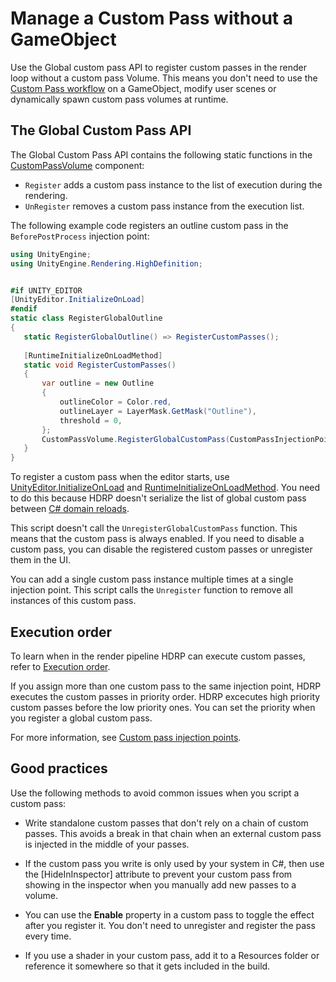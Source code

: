 # Manage a Custom Pass without a GameObject

Use the Global custom pass API to register custom passes in the render loop without a custom pass Volume.
This means you don't need to use the [Custom Pass workflow](Custom-Pass-Volume-Workflow.md) on a GameObject, modify user scenes or dynamically spawn custom pass volumes at runtime.

<a name="Custom-Pass-C# -template"></a>

## The Global Custom Pass API

The  Global Custom Pass API contains the following static functions in the [CustomPassVolume](https://docs.unity3d.com/Packages/com.unity.render-pipelines.high-definition@latest?subfolder=/api/UnityEngine.Rendering.HighDefinition.CustomPassVolume.html) component:
- `Register` adds a custom pass instance to the list of execution during the rendering. 
- `UnRegister` removes a custom pass instance from the execution list.

The following example code registers an outline custom pass in the `BeforePostProcess` injection point:


```C#
using UnityEngine;
using UnityEngine.Rendering.HighDefinition;


#if UNITY_EDITOR
[UnityEditor.InitializeOnLoad]
#endif
static class RegisterGlobalOutline
{
   static RegisterGlobalOutline() => RegisterCustomPasses();
  
   [RuntimeInitializeOnLoadMethod]
   static void RegisterCustomPasses()
   {
       var outline = new Outline
       {
           outlineColor = Color.red,
           outlineLayer = LayerMask.GetMask("Outline"),
           threshold = 0,
       };
       CustomPassVolume.RegisterGlobalCustomPass(CustomPassInjectionPoint.BeforePostProcess, outline);
   }
}
```

To register a custom pass when the editor starts, use [UnityEditor.InitializeOnLoad](https://docs.unity3d.com/ScriptReference/InitializeOnLoadAttribute.html) and [RuntimeInitializeOnLoadMethod](https://docs.unity3d.com/ScriptReference/RuntimeInitializeOnLoadMethodAttribute.html). You need to do this because HDRP doesn't serialize the list of global custom pass between [C# domain reloads](https://docs.unity3d.com/Manual/DomainReloading.html).

This script doesn't call the `UnregisterGlobalCustomPass` function. This means that the custom pass is always enabled. If you need to disable a custom pass, you can disable the registered custom passes or unregister them in the UI.

You can add a single custom pass instance multiple times at a single injection point. This script calls the `Unregister` function to remove all instances of this custom pass.

## Execution order

To learn when in the render pipeline HDRP can execute custom passes, refer to [Execution order](rendering-execution-order.md).

If you assign more than one custom pass to the same injection point, HDRP executes the custom passes in priority order. HDRP excecutes high priority custom passes before the low priority ones. You can set the priority when you register a global custom pass.

For more information, see [Custom pass injection points](Custom-Pass-Injection-Points.md). 

## Good practices

Use the following methods to avoid common issues when you script a custom pass:

- Write standalone custom passes that don't rely on a chain of custom passes. This avoids a break in that chain when an external custom pass is injected in the middle of your passes.

- If the custom pass you write is only used by your system in C#, then use the [HideInInspector] attribute to prevent your custom pass from showing in the inspector when you manually add new passes to a volume.

- You can use the **Enable** property in a custom pass to toggle the effect after you register it. You don't need to unregister and register the pass every time.

- If you use a shader in your custom pass, add it to a Resources folder or reference it somewhere so that it gets included in the build.
